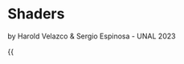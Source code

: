 # Shaders
by Harold Velazco & Sergio Espinosa - UNAL 2023

{{<script src= "https://cdn.jsdelivr.net/gh/VisualComputing/p5.treegl/p5.treegl.js"/>
< p5-iframe sketch="/showcase/sketches/texturing/shaders.js" width="600" height="600" >}}
